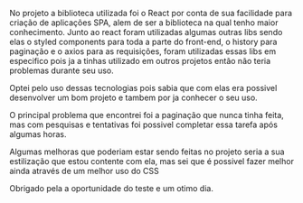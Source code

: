 No projeto a biblioteca utilizada foi o React por conta de sua facilidade para criação de aplicações SPA, alem de ser a biblioteca na qual tenho maior conhecimento.
Junto ao react foram utilizadas algumas outras libs sendo elas o styled components para toda a parte do front-end, o history para paginação e o axios para as requisições, foram utilizadas essas libs em especifico pois ja a tinhas utilizado em outros projetos então não teria problemas durante seu uso.

Optei pelo uso dessas tecnologias pois sabia que com elas era possivel desenvolver um bom projeto e tambem por ja conhecer o seu uso.

O principal problema que encontrei foi a paginação que nunca tinha feita, mas com pesquisas e tentativas foi possivel completar essa tarefa após algumas horas.

Algumas melhoras que poderiam estar sendo feitas no projeto seria a sua estilização que estou contente com ela, mas sei que é possivel fazer melhor ainda através de um melhor uso do CSS

Obrigado pela a oportunidade do teste e um otimo dia.
